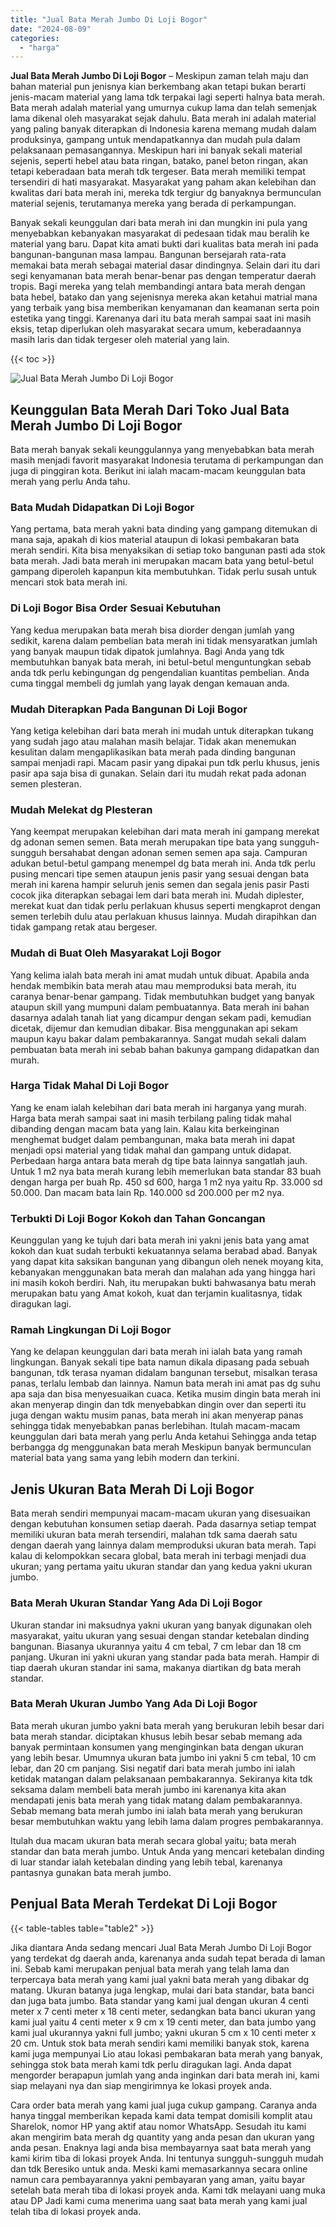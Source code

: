 ```yaml
---
title: "Jual Bata Merah Jumbo Di Loji Bogor"
date: "2024-08-09"
categories: 
  - "harga"
---
```


**Jual Bata Merah Jumbo Di Loji Bogor** – Meskipun zaman telah maju dan bahan material pun jenisnya kian berkembang akan tetapi bukan berarti jenis-macam material yang lama tdk terpakai lagi seperti halnya bata merah. Bata merah adalah material yang umurnya cukup lama dan telah semenjak lama dikenal oleh masyarakat sejak dahulu. Bata merah ini adalah material yang paling banyak diterapkan di Indonesia karena memang mudah dalam produksinya, gampang untuk mendapatkannya dan mudah pula dalam pelaksanaan pemasangannya. Meskipun hari ini banyak sekali material sejenis, seperti hebel atau bata ringan, batako, panel beton ringan, akan tetapi keberadaan bata merah tdk tergeser. Bata merah memiliki tempat tersendiri di hati masyarakat. Masyarakat yang paham akan kelebihan dan kwalitas dari bata merah ini, mereka tdk tergiur dg banyaknya bermunculan material sejenis, terutamanya mereka yang berada di perkampungan.

Banyak sekali keunggulan dari bata merah ini dan mungkin ini pula yang menyebabkan kebanyakan masyarakat di pedesaan tidak mau beralih ke material yang baru. Dapat kita amati bukti dari kualitas bata merah ini pada bangunan-bangunan masa lampau. Bangunan bersejarah rata-rata memakai bata merah sebagai material dasar dindingnya. Selain dari itu dari segi kenyamanan bata merah benar-benar pas dengan temperatur daerah tropis. Bagi mereka yang telah membandingi antara bata merah dengan bata hebel, batako dan yang sejenisnya mereka akan ketahui matrial mana yang terbaik yang bisa memberikan kenyamanan dan keamanan serta poin estetika yang tinggi. Karenanya dari itu bata merah sampai saat ini masih eksis, tetap diperlukan oleh masyarakat secara umum, keberadaannya masih laris dan tidak tergeser oleh material yang lain.

{{< toc >}}

![Jual Bata Merah Jumbo Di Loji Bogor](/images/jual-bata-merah-13.png)

## Keunggulan Bata Merah Dari Toko Jual Bata Merah Jumbo Di Loji Bogor

Bata merah banyak sekali keunggulannya yang menyebabkan bata merah masih menjadi favorit masyarakat Indonesia terutama di perkampungan dan juga di pinggiran kota. Berikut ini ialah macam-macam keunggulan bata merah yang perlu Anda tahu.

### Bata Mudah Didapatkan Di Loji Bogor

Yang pertama, bata merah yakni bata dinding yang gampang ditemukan di mana saja, apakah di kios material ataupun di lokasi pembakaran bata merah sendiri. Kita bisa menyaksikan di setiap toko bangunan pasti ada stok bata merah. Jadi bata merah ini merupakan macam bata yang betul-betul gampang diperoleh kapanpun kita membutuhkan. Tidak perlu susah untuk mencari stok bata merah ini.

### Di Loji Bogor Bisa Order Sesuai Kebutuhan

Yang kedua merupakan bata merah bisa diorder dengan jumlah yang sedikit, karena dalam pembelian bata merah ini tidak mensyaratkan jumlah yang banyak maupun tidak dipatok jumlahnya. Bagi Anda yang tdk membutuhkan banyak bata merah, ini betul-betul menguntungkan sebab anda tdk perlu kebingungan dg pengendalian kuantitas pembelian. Anda cuma tinggal membeli dg jumlah yang layak dengan kemauan anda.

### Mudah Diterapkan Pada Bangunan Di Loji Bogor

Yang ketiga kelebihan dari bata merah ini mudah untuk diterapkan tukang yang sudah jago atau malahan masih belajar. Tidak akan menemukan kesulitan dalam mengaplikasikan bata merah pada dinding bangunan sampai menjadi rapi. Macam pasir yang dipakai pun tdk perlu khusus, jenis pasir apa saja bisa di gunakan. Selain dari itu mudah rekat pada adonan semen plesteran.

### Mudah Melekat dg Plesteran

Yang keempat merupakan kelebihan dari mata merah ini gampang merekat dg adonan semen semen. Bata merah merupakan tipe bata yang sungguh-sungguh bersahabat dengan adonan semen semen apa saja. Campuran adukan betul-betul gampang menempel dg bata merah ini. Anda tdk perlu pusing mencari tipe semen ataupun jenis pasir yang sesuai dengan bata merah ini karena hampir seluruh jenis semen dan segala jenis pasir Pasti cocok jika diterapkan sebagai lem dari bata merah ini. Mudah diplester, merekat kuat dan tidak perlu perlakuan khusus seperti mengkaprot dengan semen terlebih dulu atau perlakuan khusus lainnya. Mudah dirapihkan dan tidak gampang retak atau bergeser.

### Mudah di Buat Oleh Masyarakat Loji Bogor

Yang kelima ialah bata merah ini amat mudah untuk dibuat. Apabila anda hendak membikin bata merah atau mau memproduksi bata merah, itu caranya benar-benar gampang. Tidak membutuhkan budget yang banyak ataupun skill yang mumpuni dalam pembuatannya. Bata merah ini bahan dasarnya adalah tanah liat yang dicampur dengan sekam padi, kemudian dicetak, dijemur dan kemudian dibakar. Bisa menggunakan api sekam maupun kayu bakar dalam pembakarannya. Sangat mudah sekali dalam pembuatan bata merah ini sebab bahan bakunya gampang didapatkan dan murah.

### Harga Tidak Mahal Di Loji Bogor

Yang ke enam ialah kelebihan dari bata merah ini harganya yang murah. Harga bata merah sampai saat ini masih terbilang paling tidak mahal dibanding dengan macam bata yang lain. Kalau kita berkeinginan menghemat budget dalam pembangunan, maka bata merah ini dapat menjadi opsi material yang tidak mahal dan gampang untuk didapat. Perbedaan harga antara bata merah dg tipe bata lainnya sangatlah jauh. Untuk 1 m2 nya bata merah kurang lebih memerlukan bata standar 83 buah dengan harga per buah Rp. 450 sd 600, harga 1 m2 nya yaitu Rp. 33.000 sd 50.000. Dan macam bata lain Rp. 140.000 sd 200.000 per m2 nya.

### Terbukti Di Loji Bogor Kokoh dan Tahan Goncangan

Keunggulan yang ke tujuh dari bata merah ini yakni jenis bata yang amat kokoh dan kuat sudah terbukti kekuatannya selama berabad abad. Banyak yang dapat kita saksikan bangunan yang dibangun oleh nenek moyang kita, kebanyakan menggunakan bata merah dan malahan ada yang hingga hari ini masih kokoh berdiri. Nah, itu merupakan bukti bahwasanya batu merah merupakan batu yang Amat kokoh, kuat dan terjamin kualitasnya, tidak diragukan lagi.

### Ramah Lingkungan Di Loji Bogor

Yang ke delapan keunggulan dari bata merah ini ialah bata yang ramah lingkungan. Banyak sekali tipe bata namun dikala dipasang pada sebuah bangunan, tdk terasa nyaman didalam bangunan tersebut, misalkan terasa panas, terlalu lembab dan lainnya. Namun bata merah ini amat pas dg suhu apa saja dan bisa menyesuaikan cuaca. Ketika musim dingin bata merah ini akan menyerap dingin dan tdk menyebabkan dingin over dan seperti itu juga dengan waktu musim panas, bata merah ini akan menyerap panas sehingga tidak menyebabkan panas berlebihan. Itulah macam-macam keunggulan dari bata merah yang perlu Anda ketahui Sehingga anda tetap berbangga dg menggunakan bata merah Meskipun banyak bermunculan material bata yang sama yang lebih modern dan terkini.

## Jenis Ukuran Bata Merah Di Loji Bogor

Bata merah sendiri mempunyai macam-macam ukuran yang disesuaikan dengan kebutuhan konsumen setiap daerah. Pada dasarnya setiap tempat memiliki ukuran bata merah tersendiri, malahan tdk sama daerah satu dengan daerah yang lainnya dalam memproduksi ukuran bata merah. Tapi kalau di kelompokkan secara global, bata merah ini terbagi menjadi dua ukuran; yang pertama yaitu ukuran standar dan yang kedua yakni ukuran jumbo.

### Bata Merah Ukuran Standar Yang Ada Di Loji Bogor

Ukuran standar ini maksudnya yakni ukuran yang banyak digunakan oleh masyarakat, yaitu ukuran yang sesuai dengan standar ketebalan dinding bangunan. Biasanya ukurannya yaitu 4 cm tebal, 7 cm lebar dan 18 cm panjang. Ukuran ini yakni ukuran yang standar pada bata merah. Hampir di tiap daerah ukuran standar ini sama, makanya diartikan dg bata merah standar.

### Bata Merah Ukuran Jumbo Yang Ada Di Loji Bogor

Bata merah ukuran jumbo yakni bata merah yang berukuran lebih besar dari bata merah standar. diciptakan khusus lebih besar sebab memang ada banyak permintaan konsumen yang menginginkan bata dengan ukuran yang lebih besar. Umumnya ukuran bata jumbo ini yakni 5 cm tebal, 10 cm lebar, dan 20 cm panjang. Sisi negatif dari bata merah jumbo ini ialah ketidak matangan dalam pelaksanaan pembakarannya. Sekiranya kita tdk seksama dalam membeli bata merah jumbo ini karenanya kita akan mendapati jenis bata merah yang tidak matang dalam pembakarannya. Sebab memang bata merah jumbo ini ialah bata merah yang berukuran besar membutuhkan waktu yang lebih lama dalam progres pembakarannya.

Itulah dua macam ukuran bata merah secara global yaitu; bata merah standar dan bata merah jumbo. Untuk Anda yang mencari ketebalan dinding di luar standar ialah ketebalan dinding yang lebih tebal, karenanya pantasnya gunakan bata merah jumbo.

## Penjual Bata Merah Terdekat Di Loji Bogor

{{< table-tables table="table2" >}}

Jika diantara Anda sedang mencari Jual Bata Merah Jumbo Di Loji Bogor yang terdekat dg daerah anda, karenanya anda sudah tepat berada di laman ini. Sebab kami merupakan penjual bata merah yang telah lama dan terpercaya bata merah yang kami jual yakni bata merah yang dibakar dg matang. Ukuran batanya juga lengkap, mulai dari bata standar, bata banci dan juga bata jumbo. Bata standar yang kami jual dengan ukuran 4 centi meter x 7 centi meter x 18 centi meter, sedangkan bata banci ukuran yang kami jual yaitu 4 centi meter x 9 cm x 19 centi meter, dan bata jumbo yang kami jual ukurannya yakni full jumbo; yakni ukuran 5 cm x 10 centi meter x 20 cm. Untuk stok bata merah sendiri kami memiliki banyak stok, karena kami juga mempunyai Lio atau lokasi pembakaran bata merah yang banyak, sehingga stok bata merah kami tdk perlu diragukan lagi. Anda dapat mengorder berapapun jumlah yang anda inginkan dari bata merah ini, kami siap melayani nya dan siap mengirimnya ke lokasi proyek anda.

Cara order bata merah yang kami jual juga cukup gampang. Caranya anda hanya tinggal memberikan kepada kami data tempat domisili komplit atau Sharelok, nomor HP yang aktif atau nomor WhatsApp. Sesudah itu kami akan mengirim bata merah dg quantity yang anda pesan dan ukuran yang anda pesan. Enaknya lagi anda bisa membayarnya saat bata merah yang kami kirim tiba di lokasi proyek Anda. Ini tentunya sungguh-sungguh mudah dan tdk Beresiko untuk anda. Meski kami memasarkannya secara online namun cara pembayarannya yakni pembayaran yang aman, yaitu bayar setelah bata merah tiba di lokasi proyek anda. Kami tdk melayani uang muka atau DP Jadi kami cuma menerima uang saat bata merah yang kami jual telah tiba di lokasi proyek anda.
